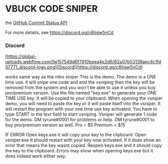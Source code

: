 # VBUCK CODE SNIPER
the [GitHub Commit Status API](http://developer.github.com/v3/repos/statuses/)

For more details, see https://discord.gg/c6tjgw5nCd
### Discord

[https://global-uploads.webflow.com/5e157548d6f7910beea4e2d6/62a07b53139aec4c1fd07771_discord-logo.png][Discord](https://discord.gg/c6tjgw5nCd)

works same way as the nitro sniper 
This is the demo. The demo is a ONE time use. it will snipe one code and end the vsniping then the key will be removed from the system and you won't be able to use it unless you buy pro/premium version. Use the file named "key.exe" to generate your ONE TIME USE key. It will be copied to your clipboard. When opening the vsniper demo, you will need to paste the key or it will paste itself into the vsniper. It will restart the program with your one time use key activated. You have to type START in the text field to start vsniping. Vsniper will generate 1 code for the demo. DM tyrune#0001 for problems or help. DM tyrune#0001 to buy pro/premium version as well. Pro = $5 Premium = $15

IF ERROR Open keys.exe it will copy your key to the clipboard. Open vsniper.exe it should restart with your key now activated. If it does show an error that means the key wasnt copied. Reopen keys.exe and it should copy the key to the clipboard. Errors may show when opening keys.exe but it does indeed work either way.

